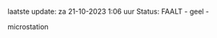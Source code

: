 laatste update: 
za 21-10-2023  1:06   uur 
Status: FAALT - geel - 
<div class="service Y">microstation</div>